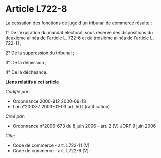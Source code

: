# Article L722-8

La cessation des fonctions de juge d'un tribunal de commerce résulte : 

1° De l'expiration du mandat électoral, sous réserve des dispositions du deuxième alinéa de l'article L. 722-6 et du
troisième alinéa de l'article L. 722-11 ; 

2° De la suppression du tribunal ; 

3° De la démission ; 

4° De la déchéance.

**Liens relatifs à cet article**

_Codifié par_:

  - Ordonnance 2000-912 2000-09-18
  - Loi n°2003-7 2003-01-03 art. 50 I (ratification)

_Créé par_:

  - Ordonnance n°2006-673 du 8 juin 2006 - art. 2 (V) JORF 9 juin 2006

_Cite_:

  - Code de commerce - art. L722-11 (V)
  - Code de commerce - art. L722-6 (V)
